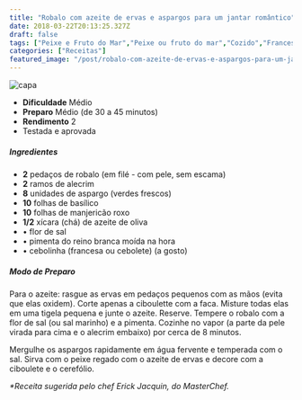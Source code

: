 ```yaml
---
title: "Robalo com azeite de ervas e aspargos para um jantar romântico"
date: 2018-03-22T20:13:25.327Z
draft: false
tags: ["Peixe e Fruto do Mar","Peixe ou fruto do mar","Cozido","Francesa","Ocasiões Especiais"]
categories: ["Receitas"]
featured_image: "/post/robalo-com-azeite-de-ervas-e-aspargos-para-um-jantar-romantico.dc2ddd56.jpg"
---
```


![capa](/post/robalo-com-azeite-de-ervas-e-aspargos-para-um-jantar-romantico.dc2ddd56.jpg)

*   **Dificuldade** Médio
*   **Preparo** Médio (de 30 a 45 minutos)
*   **Rendimento** 2
*   Testada e aprovada
    

##### Ingredientes

*   **2** pedaços de robalo (em filé - com pele, sem escama)
*   **2** ramos de alecrim
*   **8** unidades de aspargo (verdes frescos)
*   **10** folhas de basílico
*   **10** folhas de manjericão roxo
*   **1/2** xícara (chá) de azeite de oliva
*   • flor de sal
*   • pimenta do reino branca moída na hora
*   • cebolinha (francesa ou cebolete) (a gosto)

##### Modo de Preparo

Para o azeite: rasgue as ervas em pedaços pequenos com as mãos (evita que elas oxidem). Corte apenas a ciboulette com a faca. Misture todas elas em uma tigela pequena e junte o azeite. Reserve. Tempere o robalo com a flor de sal (ou sal marinho) e a pimenta. Cozinhe no vapor (a parte da pele virada para cima e o alecrim embaixo) por cerca de 8 minutos.

Mergulhe os aspargos rapidamente em água fervente e temperada com o sal. Sirva com o peixe regado com o azeite de ervas e decore com a ciboulete e o cerefólio.

_*Receita sugerida pelo chef Erick Jacquin, do MasterChef._

